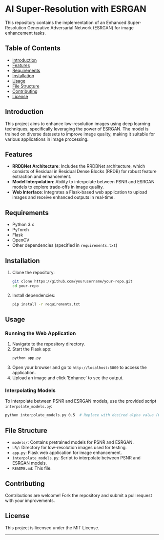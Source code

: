 # AI Super-Resolution with ESRGAN

This repository contains the implementation of an Enhanced Super-Resolution Generative Adversarial Network (ESRGAN) for image enhancement tasks.

## Table of Contents

- [Introduction](#introduction)
- [Features](#features)
- [Requirements](#requirements)
- [Installation](#installation)
- [Usage](#usage)
- [File Structure](#file-structure)
- [Contributing](#contributing)
- [License](#license)

## Introduction

This project aims to enhance low-resolution images using deep learning techniques, specifically leveraging the power of ESRGAN. The model is trained on diverse datasets to improve image quality, making it suitable for various applications in image processing.

## Features

- **RRDBNet Architecture**: Includes the RRDBNet architecture, which consists of Residual in Residual Dense Blocks (RRDB) for robust feature extraction and enhancement.
- **Model Interpolation**: Ability to interpolate between PSNR and ESRGAN models to explore trade-offs in image quality.
- **Web Interface**: Integrates a Flask-based web application to upload images and receive enhanced outputs in real-time.

## Requirements

- Python 3.x
- PyTorch
- Flask
- OpenCV
- Other dependencies (specified in `requirements.txt`)

## Installation

1. Clone the repository:
   ```bash
   git clone https://github.com/yourusername/your-repo.git
   cd your-repo
   ```

2. Install dependencies:
   ```bash
   pip install -r requirements.txt
   ```

## Usage

### Running the Web Application

1. Navigate to the repository directory.
2. Start the Flask app:
   ```bash
   python app.py
   ```
3. Open your browser and go to `http://localhost:5000` to access the application.
4. Upload an image and click 'Enhance' to see the output.

### Interpolating Models

To interpolate between PSNR and ESRGAN models, use the provided script `interpolate_models.py`:
```bash
python interpolate_models.py 0.5  # Replace with desired alpha value (0.0 to 1.0)
```

## File Structure

- `models/`: Contains pretrained models for PSNR and ESRGAN.
- `LR/`: Directory for low-resolution images used for testing.
- `app.py`: Flask web application for image enhancement.
- `interpolate_models.py`: Script to interpolate between PSNR and ESRGAN models.
- `README.md`: This file.

## Contributing

Contributions are welcome! Fork the repository and submit a pull request with your improvements.

## License

This project is licensed under the MIT License.

---
